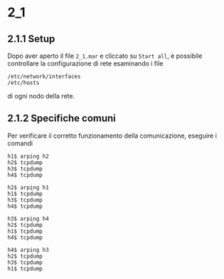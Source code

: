 
# 2_1

## 2.1.1 Setup

Dopo aver aperto il file `2_1.mar` e cliccato su `Start all`, è possibile controllare la configurazione di rete esaminando i file
```
/etc/network/interfaces
/etc/hosts
```
di ogni nodo della rete.

## 2.1.2 Specifiche comuni

Per verificare il corretto funzionamento della comunicazione, eseguire i comandi
```
h1$ arping h2
h2$ tcpdump
h3$ tcpdump
h4$ tcpdump

h2$ arping h1
h1$ tcpdump
h3$ tcpdump
h4$ tcpdump

h3$ arping h4
h2$ tcpdump
h1$ tcpdump
h4$ tcpdump

h4$ arping h3
h2$ tcpdump
h3$ tcpdump
h1$ tcpdump
```

